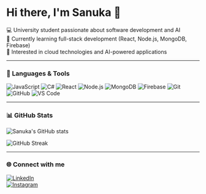 # Hi there, I'm Sanuka 👋  

💻 University student passionate about software development and AI  
🌱 Currently learning full-stack development (React, Node.js, MongoDB, Firebase)  
🚀 Interested in cloud technologies and AI-powered applications  

---

### 🔧 Languages & Tools
![JavaScript](https://img.shields.io/badge/JavaScript-F7DF1E?style=flat&logo=javascript&logoColor=black)
![C#](https://img.shields.io/badge/C%23-239120?style=flat&logo=c-sharp&logoColor=white)
![React](https://img.shields.io/badge/React-20232A?style=flat&logo=react&logoColor=61DAFB)
![Node.js](https://img.shields.io/badge/Node.js-43853D?style=flat&logo=node.js&logoColor=white)
![MongoDB](https://img.shields.io/badge/MongoDB-4EA94B?style=flat&logo=mongodb&logoColor=white)
![Firebase](https://img.shields.io/badge/Firebase-FFCA28?style=flat&logo=firebase&logoColor=black)
![Git](https://img.shields.io/badge/Git-F05032?style=flat&logo=git&logoColor=white)
![GitHub](https://img.shields.io/badge/GitHub-181717?style=flat&logo=github&logoColor=white)
![VS Code](https://img.shields.io/badge/VS%20Code-0078d7?style=flat&logo=visual-studio-code&logoColor=white)

---

### 📊 GitHub Stats
![Sanuka's GitHub stats](https://github-readme-stats.vercel.app/api?username=sanuka27&show_icons=true&theme=tokyonight)  
 

![GitHub Streak](https://streak-stats.demolab.com/?user=sanuka27&theme=tokyonight&hide_border=true)

---

### 🌐 Connect with me  
[![LinkedIn](https://img.shields.io/badge/LinkedIn-blue?style=flat&logo=linkedin)](https://www.linkedin.com/in/sanuka-marasinghe/)  
[![Instagram](https://img.shields.io/badge/Instagram-%23E4405F.svg?&style=flat&logo=instagram&logoColor=white)](https://www.instagram.com/sanuka.mar/)
